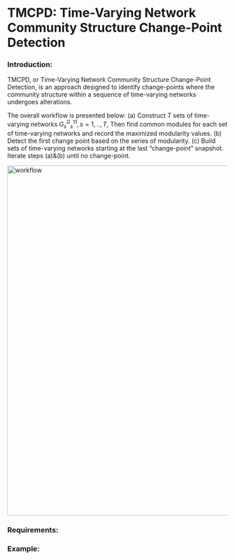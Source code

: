 # TMCPD: Time-Varying Network Community Structure Change-Point Detection

### Introduction:
TMCPD, or Time-Varying Network Community Structure Change-Point Detection, is an approach designed to identify change-points where the community structure within a sequence of time-varying networks undergoes alterations.

The overall workflow is presented below: (a) Construct $T$ sets of time-varying networks $`{G_s^G_s^11,s=1,..,T}`$, Then find common modules for each set of time-varying networks and record the maximized modularity values. (b) Detect the first change point based on the series of modularity. (c) Build sets of time-varying networks starting at the last “change-point” snapshot. Iterate steps (a)&(b) until no change-point. 

<img width="800" alt="workflow" src="https://github.com/zoey114/TMCPD/assets/56131629/9ee3a28e-fcc4-44d3-be9c-9ea20f7eed03">




### Requirements: 


### Example:
